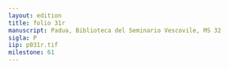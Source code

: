 ```yaml
---
layout: edition
title: folio 31r
manuscript: Padua, Biblioteca del Seminario Vescovile, MS 32
sigla: P
iip: p031r.tif
milestone: 61
---
```

